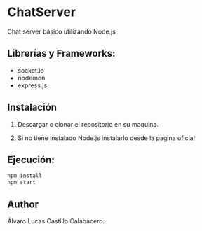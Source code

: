 # ChatServer

Chat server básico utilizando Node.js

## Librerías y Frameworks:

- socket.io 
- nodemon
- express.js 

## Instalación

1) Descargar o clonar el repositorio en su maquina.

2) Si no tiene instalado Node.js instalarlo desde la pagina oficial 

## Ejecución:

```bash
npm install
npm start
```

## Author
Álvaro Lucas Castillo Calabacero.
